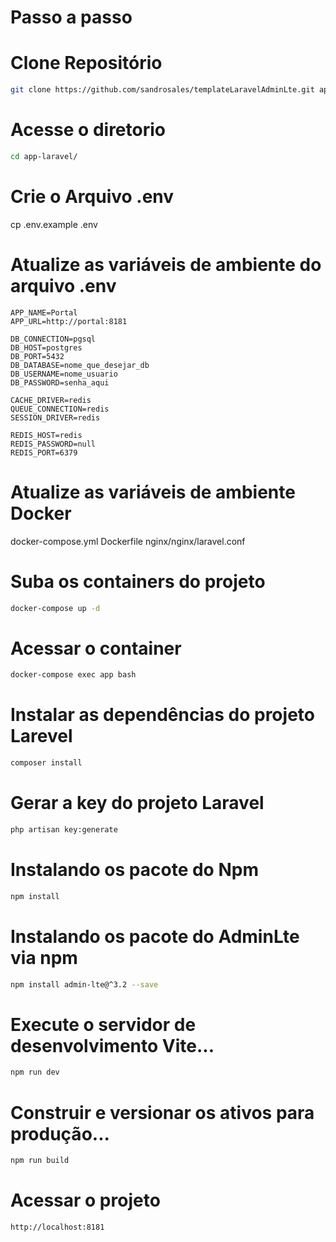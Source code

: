 # Passo a passo

# Clone Repositório
```sh
git clone https://github.com/sandrosales/templateLaravelAdminLte.git app-laravel
```
# Acesse o diretorio
```sh
cd app-laravel/
```
# Crie o Arquivo .env

cp .env.example .env

# Atualize as variáveis de ambiente do arquivo .env
```dosini
APP_NAME=Portal
APP_URL=http://portal:8181

DB_CONNECTION=pgsql
DB_HOST=postgres
DB_PORT=5432
DB_DATABASE=nome_que_desejar_db
DB_USERNAME=nome_usuario
DB_PASSWORD=senha_aqui

CACHE_DRIVER=redis
QUEUE_CONNECTION=redis
SESSION_DRIVER=redis

REDIS_HOST=redis
REDIS_PASSWORD=null
REDIS_PORT=6379
```
# Atualize as variáveis de ambiente Docker
docker-compose.yml
Dockerfile
nginx/nginx/laravel.conf

# Suba os containers do projeto
```sh
docker-compose up -d
```
# Acessar o container
```sh
docker-compose exec app bash
```
# Instalar as dependências do projeto Larevel
```sh
composer install
```
# Gerar a key do projeto Laravel
```sh
php artisan key:generate
```
# Instalando os pacote do Npm
```sh
npm install
```
# Instalando os pacote do AdminLte via npm
```sh
npm install admin-lte@^3.2 --save
```
# Execute o servidor de desenvolvimento Vite...
```sh
npm run dev
```
# Construir e versionar os ativos para produção...
```sh
npm run build
```
# Acessar o projeto 
```sh
http://localhost:8181
```

